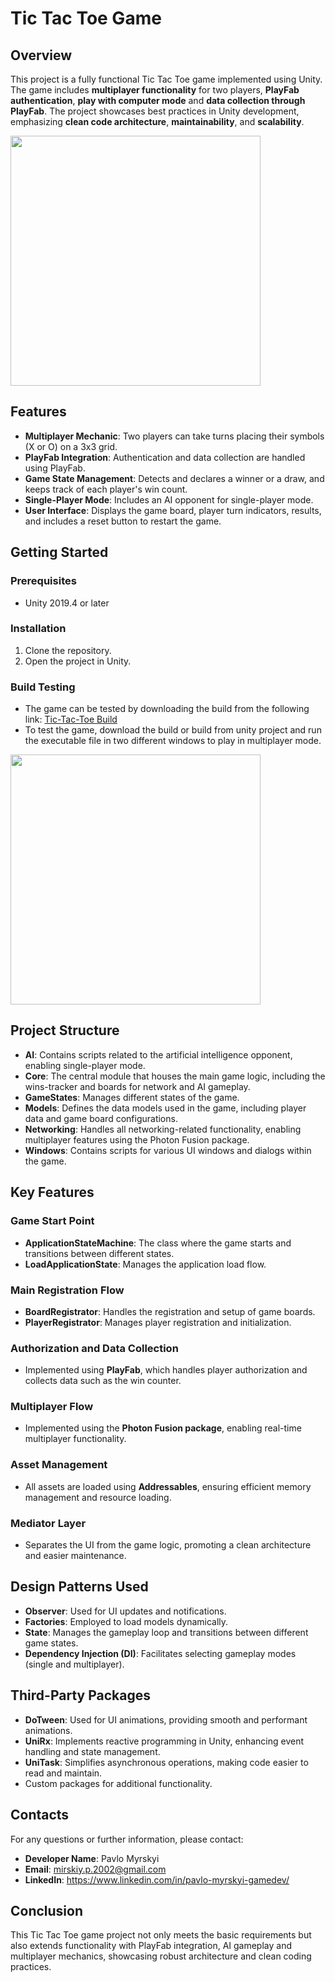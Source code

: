 # Tic Tac Toe Game

## Overview

This project is a fully functional Tic Tac Toe game implemented using Unity. The game includes **multiplayer functionality**
for two players, **PlayFab authentication**, **play with computer mode** and **data collection through PlayFab**. The project showcases best practices in
Unity development, emphasizing **clean code architecture**, **maintainability**, and **scalability**.

<img src="Recordings/global.gif" width="400" />

## Features

- **Multiplayer Mechanic**: Two players can take turns placing their symbols (X or O) on a 3x3 grid.
- **PlayFab Integration**: Authentication and data collection are handled using PlayFab.
- **Game State Management**: Detects and declares a winner or a draw, and keeps track of each player's win count.
- **Single-Player Mode**: Includes an AI opponent for single-player mode.
- **User Interface**: Displays the game board, player turn indicators, results, and includes a reset button to restart
  the game.

## Getting Started

### Prerequisites

- Unity 2019.4 or later

### Installation

1. Clone the repository.
2. Open the project in Unity.

### Build Testing

- The game can be tested by downloading the build from the following link: [Tic-Tac-Toe Build](https://github.com/PlanetaRobotos/applications/blob/master/tictactoe/tictactoe-app.zip)
- To test the game, download the build or build from unity project and run the executable file in two different windows to play in multiplayer mode.

<img src="Recordings/multiplayer-setup.gif" width="400" />

## Project Structure

- **AI**: Contains scripts related to the artificial intelligence opponent, enabling single-player mode.
- **Core**: The central module that houses the main game logic, including the wins-tracker and boards for network and AI gameplay.
- **GameStates**: Manages different states of the game.
- **Models**: Defines the data models used in the game, including player data and game board configurations.
- **Networking**: Handles all networking-related functionality, enabling multiplayer features using the Photon Fusion package.
- **Windows**: Contains scripts for various UI windows and dialogs within the game.

## Key Features

### Game Start Point
- **ApplicationStateMachine**: The class where the game starts and transitions between different states.
- **LoadApplicationState**: Manages the application load flow.

### Main Registration Flow
- **BoardRegistrator**: Handles the registration and setup of game boards.
- **PlayerRegistrator**: Manages player registration and initialization.

### Authorization and Data Collection
- Implemented using **PlayFab**, which handles player authorization and collects data such as the win counter.

### Multiplayer Flow
- Implemented using the **Photon Fusion package**, enabling real-time multiplayer functionality.

### Asset Management
- All assets are loaded using **Addressables**, ensuring efficient memory management and resource loading.

### Mediator Layer
- Separates the UI from the game logic, promoting a clean architecture and easier maintenance.

## Design Patterns Used

- **Observer**: Used for UI updates and notifications.
- **Factories**: Employed to load models dynamically.
- **State**: Manages the gameplay loop and transitions between different game states.
- **Dependency Injection (DI)**: Facilitates selecting gameplay modes (single and multiplayer).

## Third-Party Packages

- **DoTween**: Used for UI animations, providing smooth and performant animations.
- **UniRx**: Implements reactive programming in Unity, enhancing event handling and state management.
- **UniTask**: Simplifies asynchronous operations, making code easier to read and maintain.
- Custom packages for additional functionality.

## Contacts

For any questions or further information, please contact:

- **Developer Name**: Pavlo Myrskyi
- **Email**: mirskiy.p.2002@gmail.com
- **LinkedIn**: https://www.linkedin.com/in/pavlo-myrskyi-gamedev/

## Conclusion

This Tic Tac Toe game project not only meets the basic requirements but also extends functionality with PlayFab
integration, AI gameplay and multiplayer mechanics, showcasing robust architecture and clean coding practices.